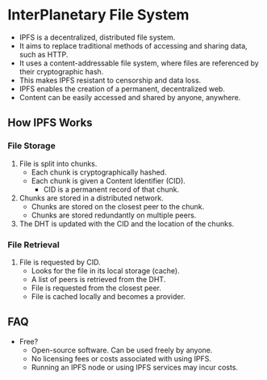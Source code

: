 # InterPlanetary File System

- IPFS is a decentralized, distributed file system.
- It aims to replace traditional methods of accessing and sharing data, such as HTTP.
- It uses a content-addressable file system, where files are referenced by their cryptographic hash.
- This makes IPFS resistant to censorship and data loss.
- IPFS enables the creation of a permanent, decentralized web.
- Content can be easily accessed and shared by anyone, anywhere.

## How IPFS Works

### File Storage

1. File is split into chunks.
   - Each chunk is cryptographically hashed.
   - Each chunk is given a Content Identifier (CID).
     - CID is a permanent record of that chunk.
2. Chunks are stored in a distributed network.
   - Chunks are stored on the closest peer to the chunk.
   - Chunks are stored redundantly on multiple peers.
3. The DHT is updated with the CID and the location of the chunks.

### File Retrieval

1. File is requested by CID.
   - Looks for the file in its local storage (cache).
   - A list of peers is retrieved from the DHT.
   - File is requested from the closest peer.
   - File is cached locally and becomes a provider.

## FAQ

- Free?
  - Open-source software. Can be used freely by anyone.
  - No licensing fees or costs associated with using IPFS.
  - Running an IPFS node or using IPFS services may incur costs.
